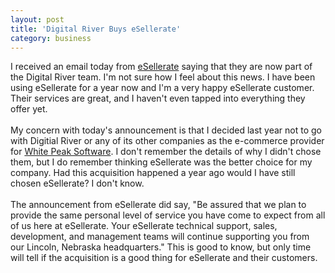 ```yaml
---
layout: post
title: 'Digital River Buys eSellerate'
category: business
---
```


I received an email today from <a href="http://www.esellerate.net/">eSellerate</a> saying that they are now part of the Digital River team.  I'm not sure how I feel about this news.  I have been using eSellerate for a year now and I'm a very happy eSellerate customer.  Their services are great, and I haven't even tapped into everything they offer yet.  <br /><br />My concern with today's announcement is that I decided last year not to go with Digitial River or any of its other companies as the e-commerce provider for <a href="http://www.whitepeaksoftware.com/">White Peak Software</a>.  I don't remember the details of why I didn't chose them, but I do remember thinking eSellerate was the better choice for my company.  Had this acquisition happened a year ago would I have still chosen eSellerate?  I don't know.<br /><br />The announcement from eSellerate did say, "Be assured that we plan to provide the same personal level of service you have come to expect from all of us here at eSellerate. Your eSellerate technical support, sales, development, and management teams will continue supporting you from our Lincoln, Nebraska headquarters."  This is good to know, but only time will tell if the acquisition is a good thing for eSellerate and their customers.
